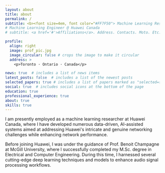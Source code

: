 ```yaml
---
layout: about
title: about
permalink: /
subtitle: <b><font size=4em, font color="#FF7F50"> Machine Learning Reseacher · Huawei Canada </font></b>
# Machine Learning Engineer @ Huawei Canada
# subtitle: <a href='#'>Affiliations</a>. Address. Contacts. Moto. Etc.

profile:
  align: right
  image: prof_pic.jpg
  image_circular: false # crops the image to make it circular
  address: >
    <p>Toronto · Ontario · Canada</p>

news: true  # includes a list of news items
latest_posts: false  # includes a list of the newest posts
selected_papers: true # includes a list of papers marked as "selected={true}"
social: true  # includes social icons at the bottom of the page
education: true
professional_experience: true
about: true
skills: true
---
```


I am presently employed as a machine learning researcher at Huawei Canada, where I have developed numerous data-driven, AI-assisted systems aimed at addressing Huawei's intricate and genuine networking challenges while enhancing network performance.

Before joining Huawei, I was under the guidance of Prof. Benoit Champagne at McGill University, where I successfully completed my M.Sc. degree in Electrical and Computer Engineering. During this time, I harnessed several cutting-edge deep learning techniques and models to enhance audio signal processing workflows.
